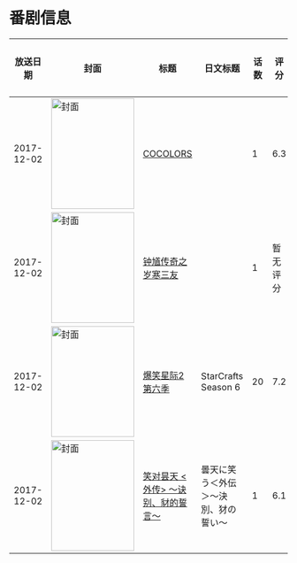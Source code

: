 # 番剧信息

|放送日期|封面|标题|日文标题|话数|评分|评分人数|
|---|---|---|---|---|---|---|
|2017-12-02|<img src="https://lain.bgm.tv/pic/cover/c/34/f2/194107_dxhC1.jpg" alt="封面" style="width:150px;height:200px;object-fit:cover;">|[COCOLORS](https://bangumi.tv/subject/194107)||1|6.3|18人评分|
|2017-12-02|<img src="https://lain.bgm.tv/pic/cover/c/4e/41/228892_ZCehY.jpg" alt="封面" style="width:150px;height:200px;object-fit:cover;">|[钟馗传奇之岁寒三友](https://bangumi.tv/subject/228892)||1|暂无评分|少于10人评分|
|2017-12-02|<img src="https://lain.bgm.tv/pic/cover/c/2f/d7/230902_yDKmt.jpg" alt="封面" style="width:150px;height:200px;object-fit:cover;">|[爆笑星际2 第六季](https://bangumi.tv/subject/230902)|StarCrafts Season 6|20|7.2|12人评分|
|2017-12-02|<img src="https://lain.bgm.tv/pic/cover/c/a4/5c/211142_h88Mo.jpg" alt="封面" style="width:150px;height:200px;object-fit:cover;">|[笑对昙天 <外传> ～诀别、豺的誓言～](https://bangumi.tv/subject/211142)|曇天に笑う＜外伝＞～決別、犲の誓い～|1|6.1|36人评分|
